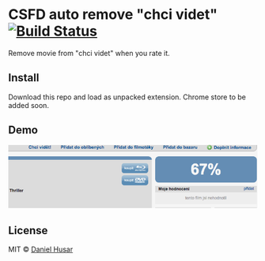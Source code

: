 # CSFD auto remove "chci videt"  [![Build Status](https://secure.travis-ci.org/danielhusar/csfd-auto-remove-chci-videt.svg?branch=master)](http://travis-ci.org/danielhusar/csfd-auto-remove-chci-videt)

Remove movie from "chci videt" when you rate it.

## Install

Download this repo and load as unpacked extension.
Chrome store to be added soon.

## Demo

![](demo.gif)

## License

MIT © [Daniel Husar](https://github.com/danielhusar)
